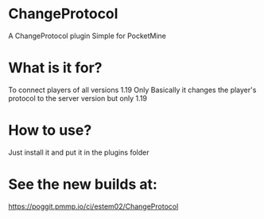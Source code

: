 # ChangeProtocol
A ChangeProtocol plugin Simple for PocketMine

# What is it for?
To connect players of all versions 1.19 Only Basically it changes the player's protocol to the server version but only 1.19

# How to use?
Just install it and put it in the plugins folder

# See the new builds at:
https://poggit.pmmp.io/ci/estem02/ChangeProtocol
